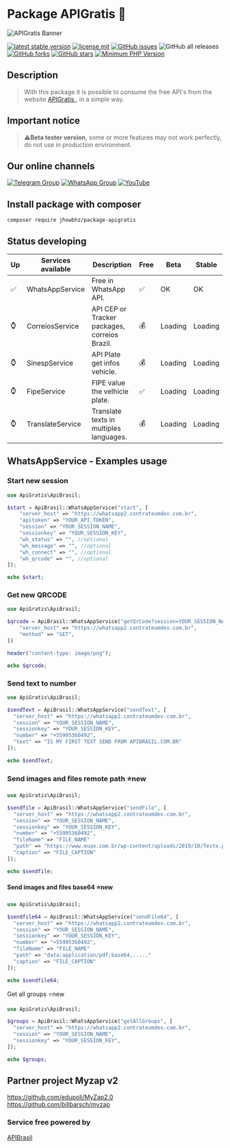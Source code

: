 # Package APIGratis 🚀


![APIGratis Banner](https://i.imgur.com/u6hYLsU.png)

[![latest stable version](https://poser.pugx.org/jhowbhz/package-apigratis/v/stable.svg)](https://packagist.org/packages/jhowbhz/package-apigratis)
[![license mit](https://poser.pugx.org/jhowbhz/package-apigratis/license.svg)](https://packagist.org/packages/jhowbhz/package-apigratis)
<a href="https://github.com/jhowbhz/package-apigratis/issues" target="_blank"><img alt="GitHub issues" src="https://img.shields.io/github/issues/jhowbhz/package-apigratis"></a>
<img alt="GitHub all releases" src="https://img.shields.io/github/downloads/jhowbhz/package-apigratis/total">
<a href="https://github.com/jhowbhz/package-apigratis/network" target="_blank"><img alt="GitHub forks" src="https://img.shields.io/github/forks/jhowbhz/package-apigratis"></a>
<a href="https://github.com/jhowbhz/package-apigratis/stargazers" target="_blank"><img alt="GitHub stars" src="https://img.shields.io/github/stars/jhowbhz/package-apigratis"></a>
[![Minimum PHP Version](https://img.shields.io/badge/php-%3E%3D%207.4-8892BF.svg?style=flat-square)](https://php.net/)

## Description
> With this package it is possible to consume the free API's from the website <a href="https://apibrasil.com.br" target="_blank"> APIGratis </a> , in a simple way.

## Important notice
> ⚠️<strong>Beta tester version</strong>, some or more features may not work perfectly, do not use in production environment.

## Our online channels

[![Telegram Group](https://img.shields.io/badge/Telegram-Group-32AFED?logo=telegram)](https://t.me/apigratisoficial)
[![WhatsApp Group](https://img.shields.io/badge/WhatsApp-Group-25D366?logo=whatsapp)](https://chat.whatsapp.com/KsxrUGIPWvUBYAjI1ogaGs)
[![YouTube](https://img.shields.io/youtube/channel/subscribers/UC-_mG5VU7maEKt5rUj8tSbQ?label=YouTube)](https://www.youtube.com/channel/UC-_mG5VU7maEKt5rUj8tSbQ)


## Install package with composer
```composer require jhowbhz/package-apigratis```

## Status developing

| Up  | Services available            | Description       | Free    | Beta        | Stable   |
------|-------------------------------|-------------------|---------| ------------------------- | ------------------------- |
| ✅ | WhatsAppService                | Free in WhatsApp API.        |   ✅   | OK                | OK                    |
| ⌚ | CorreiosService                | API CEP or Tracker packages, correios Brazil.      |   💰   | Loading                   | Loading                   |
| ⌚ | SinespService                  | API Plate get infos vehicle.       |   💰   | Loading                   | Loading                   |
| ⌚ | FipeService                    | FIPE value the velhicle plate.       |   ✅   | Loading                   | Loading                   |
| ⌚ | TranslateService               | Translate texts in multiples languages.      |   💰   | Loading                   | Loading                   |

## WhatsAppService - Examples usage

### Start new session
    
```php
use ApiGratis\ApiBrasil;

$start = ApiBrasil::WhatsAppService("start", [
    "server_host" => "https://whatsapp2.contrateumdev.com.br",
    "apitoken" => "YOUR_API_TOKEN",
    "session" => "YOUR_SESSION_NAME",
    "sessionkey" => "YOUR_SESSION_KEY",
    "wh_status" => "", //optional
    "wh_message" => "", //optional
    "wh_connect" => "", //optional
    "wh_qrcode" => "", //optional
]);

echo $start;
```
### Get new QRCODE
    
```php
use ApiGratis\ApiBrasil;

$qrcode = ApiBrasil::WhatsAppService("getQrCode?session=YOUR_SESSION_NAME&sessionkey=YOUR_SESSION_KEY", [
    "server_host" => "https://whatsapp2.contrateumdev.com.br",
    "method" => "GET",
])

header("content-type: image/png");

echo $qrcode;
```

### Send text to number
    
```php
use ApiGratis\ApiBrasil;

$sendText = ApiBrasil::WhatsAppService("sendText", [
  "server_host" => "https://whatsapp2.contrateumdev.com.br",
  "session" => "YOUR_SESSION_NAME",
  "sessionkey" => "YOUR_SESSION_KEY",
  "number" => "+55995360492",
  "text" => "IS MY FIRST TEXT SEND FROM APIBRASIL.COM.BR"
]);

echo $sendText;
```
### Send images and files remote path ⭐new

```php
use ApiGratis\ApiBrasil;

$sendfile = ApiBrasil::WhatsAppService("sendFile", [
  "server_host" => "https://whatsapp2.contrateumdev.com.br",
  "session" => "YOUR_SESSION_NAME",
  "sessionkey" => "YOUR_SESSION_KEY",
  "number" => "+55995360492",
  "fileName" => "FILE_NAME"
  "path" => "https://www.euax.com.br/wp-content/uploads/2019/10/Teste.png"
  "caption" => "FILE_CAPTION"
]);

echo $sendfile;
```

#### Send images and files base64 ⭐new

```php
use ApiGratis\ApiBrasil;

$sendfile64 = ApiBrasil::WhatsAppService("sendFile64", [
  "server_host" => "https://whatsapp2.contrateumdev.com.br",
  "session" => "YOUR_SESSION_NAME",
  "sessionkey" => "YOUR_SESSION_KEY",
  "number" => "+55995360492",
  "fileName" => "FILE_NAME"
  "path" => "data:application/pdf;base64,....."
  "caption" => "FILE_CAPTION"
]);

echo $sendfile64;
```
Get all groups ⭐new

```php
use ApiGratis\ApiBrasil;

$groups = ApiBrasil::WhatsAppService("getAllGroups", [
  "server_host" => "https://whatsapp2.contrateumdev.com.br",
  "session" => "YOUR_SESSION_NAME",
  "sessionkey" => "YOUR_SESSION_KEY",
]);

echo $groups;
```

## Partner project Myzap v2
https://github.com/edupoli/MyZap2.0<br/>
https://github.com/billbarsch/myzap

### Service free powered by
<a href="https://apibrasil.com.br" target="_blank"> APIBrasil </a>
